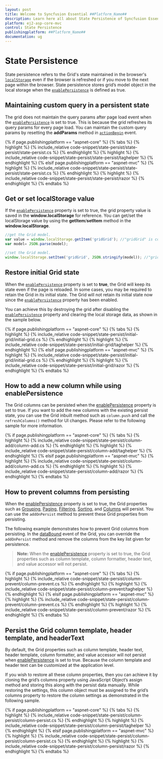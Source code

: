```yaml
---
layout: post
title: Welcome to Syncfusion Essential ##Platform_Name##
description: Learn here all about State Persistence of Syncfusion Essential ##Platform_Name## widgets based on HTML5 and jQuery.
platform: ej2-asp-core-mvc
control: State Persistence
publishingplatform: ##Platform_Name##
documentation: ug
---
```



# State Persistence

State persistence refers to the Grid's state maintained in the browser's [`localStorage`](https://www.w3schools.com/html/html5_webstorage.asp#) even if the browser is refreshed or if you move to the next page within the browser.
State persistence stores grid’s model object in the local storage when the [`enablePersistence`](https://help.syncfusion.com/cr/aspnetcore-js2/Syncfusion.EJ2.Grids.Grid.html#Syncfusion_EJ2_Grids_Grid_EnablePersistence) is defined as true.

## Maintaining custom query in a persistent state

The grid does not maintain the query params after page load event when the [`enablePersistence`](https://help.syncfusion.com/cr/aspnetcore-js2/Syncfusion.EJ2.Grids.Grid.html#Syncfusion_EJ2_Grids_Grid_EnablePersistence) is set to true. This is because the grid refreshes its query params for every page load. You can maintain the custom query params by resetting the **addParams** method in [`actionBegin`](https://help.syncfusion.com/cr/aspnetcore-js2/Syncfusion.EJ2.Grids.Grid.html#Syncfusion_EJ2_Grids_Grid_ActionBegin) event.

{% if page.publishingplatform == "aspnet-core" %}
{% tabs %}
{% highlight %}
{% include_relative code-snippet/state-persist/state-persist/state-persist.cs %}
{% endhighlight %}
{% highlight %}
{% include_relative code-snippet/state-persist/state-persist/taghelper %}
{% endhighlight %}
{% elsif page.publishingplatform == "aspnet-mvc" %}
{% highlight %} {% include_relative code-snippet/state-persist/state-persist/state-persist.cs %}
{% endhighlight %}
{% highlight %}
{% include_relative code-snippet/state-persist/state-persist/razor %}
{% endhighlight %}
{% endtabs %}



## Get or set localStorage value

If the [`enablePersistence`](https://help.syncfusion.com/cr/aspnetcore-js2/Syncfusion.EJ2.Grids.Grid.html#Syncfusion_EJ2_Grids_Grid_EnablePersistence) property is set to true, the grid property value is saved in the **window.localStorage** for reference. You can get/set the localStorage value by using the **getItem**/**setItem** method in the **window.localStorage**.

```typescript
//get the Grid model.
var value = window.localStorage.getItem('gridGrid'); //"gridGrid" is component name + component id.
var model= JSON.parse(model);

```

```typescript
//set the Grid model.
window.localStorage.setItem('gridGrid', JSON.stringify(model)); //"gridGrid" is component name + component id.

```

## Restore initial Grid state

When the [`enablePersistence`](https://help.syncfusion.com/cr/aspnetcore-js2/Syncfusion.EJ2.Grids.Grid.html#Syncfusion_EJ2_Grids_Grid_EnablePersistence) property is set to **true**, the Grid will keep its state even if the page is reloaded. In some cases, you may be required to retain the Grid in its initial state. The Grid will not retain its initial state now since the [`enablePersistence`](https://help.syncfusion.com/cr/aspnetcore-js2/Syncfusion.EJ2.Grids.Grid.html#Syncfusion_EJ2_Grids_Grid_EnablePersistence) property has been enabled.

You can achieve this by destroying the grid after disabling the [`enablePersistence`](https://help.syncfusion.com/cr/aspnetcore-js2/Syncfusion.EJ2.Grids.Grid.html#Syncfusion_EJ2_Grids_Grid_EnablePersistence) property and clearing the local storage data, as shown in the sample below.

{% if page.publishingplatform == "aspnet-core" %}
{% tabs %}
{% highlight %}
{% include_relative code-snippet/state-persist/initial-grid/initial-grid.cs %}
{% endhighlight %}
{% highlight %}
{% include_relative code-snippet/state-persist/initial-grid/taghelper %}
{% endhighlight %}
{% elsif page.publishingplatform == "aspnet-mvc" %}
{% highlight %} {% include_relative code-snippet/state-persist/initial-grid/initial-grid.cs %}
{% endhighlight %}
{% highlight %}
{% include_relative code-snippet/state-persist/initial-grid/razor %}
{% endhighlight %}
{% endtabs %}



## How to add a new column while using enablePersistence

The Grid columns can be persisted when the [enablePersistence](https://help.syncfusion.com/cr/aspnetcore-js2/Syncfusion.EJ2.Grids.Grid.html#Syncfusion_EJ2_Grids_Grid_EnablePersistence) property is set to true. If you want to add the new columns with the existing persist state, you can use the Grid inbuilt method such as `column.push` and call the `refreshColumns()` method for UI changes. Please refer to the following sample for more information.

{% if page.publishingplatform == "aspnet-core" %}
{% tabs %}
{% highlight %}
{% include_relative code-snippet/state-persist/column-add/column-add.cs %}
{% endhighlight %}
{% highlight %}
{% include_relative code-snippet/state-persist/column-add/taghelper %}
{% endhighlight %}
{% elsif page.publishingplatform == "aspnet-mvc" %}
{% highlight %} {% include_relative code-snippet/state-persist/column-add/column-add.cs %}
{% endhighlight %}
{% highlight %}
{% include_relative code-snippet/state-persist/column-add/razor %}
{% endhighlight %}
{% endtabs %}



## How to prevent columns from persisting

When the [enablePersistence](https://help.syncfusion.com/cr/aspnetcore-js2/Syncfusion.EJ2.Grids.Grid.html#Syncfusion_EJ2_Grids_Grid_EnablePersistence) property is set to true, the Grid properties such as [Grouping](https://help.syncfusion.com/cr/aspnetcore-js2/Syncfusion.EJ2.Grids.GridGroupSettings.html), [Paging](https://help.syncfusion.com/cr/aspnetcore-js2/Syncfusion.EJ2.Grids.GridPageSettings.html), [Filtering](https://help.syncfusion.com/cr/aspnetcore-js2/Syncfusion.EJ2.Grids.GridFilterSettings.html), [Sorting](https://help.syncfusion.com/cr/aspnetcore-js2/Syncfusion.EJ2.Grids.GridSortSettings.html), and [Columns](https://help.syncfusion.com/cr/aspnetcore-js2/Syncfusion.EJ2.Grids.GridColumn.html) will persist. You can use the `addOnPersist` method to prevent these Grid properties from persisting.

The following example demonstrates how to prevent Grid columns from persisting. In the [dataBound](https://help.syncfusion.com/cr/aspnetcore-js2/Syncfusion.EJ2.Grids.Grid.html#Syncfusion_EJ2_Grids_Grid_DataBound) event of the Grid, you can override the `addOnPersist` method and remove the columns from the key list given for persistence.

>**Note:** When the [enablePersistence](https://help.syncfusion.com/cr/aspnetcore-js2/Syncfusion.EJ2.Grids.Grid.html#Syncfusion_EJ2_Grids_Grid_EnablePersistence) property is set to true, the Grid properties such as column template, column formatter, header text, and value accessor will not persist.

{% if page.publishingplatform == "aspnet-core" %}
{% tabs %}
{% highlight %}
{% include_relative code-snippet/state-persist/column-prevent/column-prevent.cs %}
{% endhighlight %}
{% highlight %}
{% include_relative code-snippet/state-persist/column-prevent/taghelper %}
{% endhighlight %}
{% elsif page.publishingplatform == "aspnet-mvc" %}
{% highlight %} {% include_relative code-snippet/state-persist/column-prevent/column-prevent.cs %}
{% endhighlight %}
{% highlight %}
{% include_relative code-snippet/state-persist/column-prevent/razor %}
{% endhighlight %}
{% endtabs %}



## Persist the Grid column template, header template, and headerText

By default, the Grid properties such as column template, header text, header template, column formatter, and value accessor will not persist when [enablePersistence](https://help.syncfusion.com/cr/aspnetcore-js2/Syncfusion.EJ2.Grids.Grid.html#Syncfusion_EJ2_Grids_Grid_EnablePersistence) is set to true. Because the column template and header text can be customized at the application level.

If you wish to restore all these column properties, then you can achieve it by cloning the grid’s columns property using JavaScript Object’s assign method and storing this along with the persist data manually. While restoring the settings, this column object must be assigned to the grid’s columns property to restore the column settings as demonstrated in the following sample.

{% if page.publishingplatform == "aspnet-core" %}
{% tabs %}
{% highlight %}
{% include_relative code-snippet/state-persist/column-persist/column-persist.cs %}
{% endhighlight %}
{% highlight %}
{% include_relative code-snippet/state-persist/column-persist/taghelper %}
{% endhighlight %}
{% elsif page.publishingplatform == "aspnet-mvc" %}
{% highlight %} {% include_relative code-snippet/state-persist/column-persist/column-persist.cs %}
{% endhighlight %}
{% highlight %}
{% include_relative code-snippet/state-persist/column-persist/razor %}
{% endhighlight %}
{% endtabs %}

